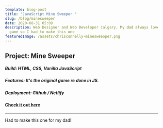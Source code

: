 ```yaml
---
template: blog-post
title: "JavaScript Mine Sweeper "
slug: /blog/minesweeper
date: 2020-08-31 05:09
description: Web Designer and Web Developer Calgary. My dad always loved this
  game so I had to make this one
featuredImage: /assets/chrisconnelly-minesweeoper.png
---
```

## Project: Mine Sweeper

##### Build: HTML, CSS, Vanilla JavaScript

##### Features: It's the original game re done in JS.

##### Deployment: Github / Netlify

#### [Check it out here](https://mine-sweeper-for-dad.netlify.app)

- - -

Had to make this one for my dad!
